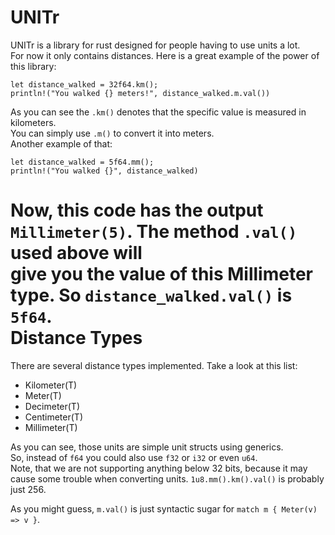 UNITr
=====
UNITr is a library for rust designed for people having to use units a lot.  
For now it only contains distances. Here is a great example of the power of this library:  
```
let distance_walked = 32f64.km();  
println!("You walked {} meters!", distance_walked.m.val())
```
As you can see the `.km()` denotes that the specific value is measured in kilometers.  
You can simply use `.m()` to convert it into meters.  
Another example of that:
```
let distance_walked = 5f64.mm();
println!("You walked {}", distance_walked)
```
Now, this code has the output `Millimeter(5)`. The method `.val()` used above will  
give you the value of this Millimeter type. So `distance_walked.val()` is `5f64`.  
Distance Types
==============
There are several distance types implemented. Take a look at this list:
* Kilometer<T>(T)
* Meter<T>(T)
* Decimeter<T>(T)
* Centimeter<T>(T)
* Millimeter<T>(T)

As you can see, those units are simple unit structs using generics.  
So, instead of `f64` you could also use `f32` or `i32` or even `u64`.  
Note, that we are not supporting anything below 32 bits, because it may  
cause some trouble when converting units. `1u8.mm().km().val()` is probably just 256.

As you might guess, `m.val()` is just syntactic sugar for `match m { Meter(v) => v }`.
